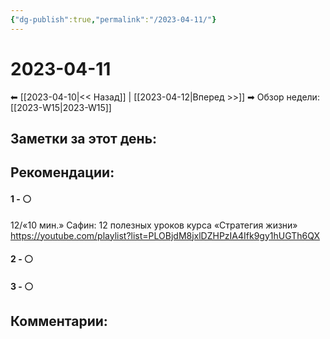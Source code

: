 ```yaml
---
{"dg-publish":true,"permalink":"/2023-04-11/"}
---
```


# 2023-04-11

⬅  [[2023-04-10\|<<  Назад]] | [[2023-04-12\|Вперед >>]]  ➡
Обзор недели: [[2023-W15\|2023-W15]]


## Заметки за этот день:



## Рекомендации:

#### 1 - ⚪ 
12/«10 мин.» Сафин: 12 полезных уроков курса «Стратегия жизни»
https://youtube.com/playlist?list=PLOBjdM8jxlDZHPzIA4Ifk9gy1hUGTh6QX

#### 2 - ⚪ 

#### 3 - ⚪ 


## Комментарии:
